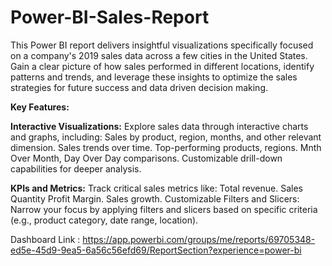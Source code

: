 # Power-BI-Sales-Report
This Power BI report delivers insightful visualizations specifically focused on a company's 2019 sales data across a few cities in the United States. Gain a clear picture of how sales performed in different locations, identify patterns and trends, and leverage these insights to optimize the sales strategies for future success and data driven decision making.

**Key Features:**

**Interactive Visualizations:**
Explore sales data through interactive charts and graphs, including:
Sales by product, region, months, and other relevant dimension.
Sales trends over time.
Top-performing products, regions.
Mnth Over Month, Day Over Day comparisons.
Customizable drill-down capabilities for deeper analysis.

**KPIs and Metrics:** 
Track critical sales metrics like:
Total revenue.
Sales Quantity
Profit Margin.
Sales growth.
Customizable Filters and Slicers: Narrow your focus by applying filters and slicers based on specific criteria (e.g., product category, date range, location).

Dashboard Link : https://app.powerbi.com/groups/me/reports/69705348-ed5e-45d9-9ea5-6a56c56efd69/ReportSection?experience=power-bi
